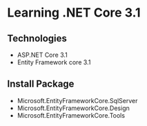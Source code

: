 # Learning .NET Core 3.1
## Technologies
- ASP.NET Core 3.1
- Entity Framework core 3.1
## Install Package
- Microsoft.EntityFrameworkCore.SqlServer
- Microsoft.EntityFrameworkCore.Design
- Microsoft.EntityFrameworkCore.Tools
